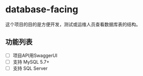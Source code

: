 # database-facing
这个项目的目的是方便开发，测试或运维人员查看数据库表的结构。

## 功能列表
- [ ] 项目API用SwaggerUI
- [ ] 支持 MySQL 5.7+
- [ ] 支持 SQL Server
